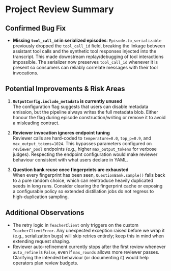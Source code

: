 # Project Review Summary

## Confirmed Bug Fix
- **Missing `tool_call_id` in serialized episodes**: `Episode.to_serializable` previously dropped the `tool_call_id` field, breaking the linkage between assistant tool calls and the synthetic tool responses injected into the transcript. This made downstream replay/debugging of tool interactions impossible. The serializer now preserves `tool_call_id` whenever it is present so consumers can reliably correlate messages with their tool invocations.

## Potential Improvements & Risk Areas
1. **`OutputConfig.include_metadata` is currently unused**  
   The configuration flag suggests that users can disable metadata emission, but the pipeline always writes the full metadata blob. Either honour the flag during episode construction/writing or remove it to avoid a misleading contract.

2. **Reviewer invocation ignores endpoint tuning**  
   Reviewer calls are hard-coded to `temperature=0.0`, `top_p=0.9`, and `max_output_tokens=1024`. This bypasses parameters configured on `reviewer_pool` endpoints (e.g., higher `max_output_tokens` for verbose judges). Respecting the endpoint configuration would make reviewer behaviour consistent with what users declare in YAML.

3. **Question bank reuse once fingerprints are exhausted**  
   When every fingerprint has been seen, `QuestionBank.sample()` falls back to a pure random choice, which can reintroduce heavily duplicated seeds in long runs. Consider clearing the fingerprint cache or exposing a configurable policy so extended distillation jobs do not regress to high-duplication sampling.

## Additional Observations
- The retry logic in `TeacherClient` only triggers on the custom `TeacherClientError`. Any unexpected exception raised before we wrap it (e.g., serialization bugs) will skip retries entirely; keep this in mind when extending request shaping.
- Reviewer auto-refinement currently stops after the first review whenever `auto_refine` is `False`, even if `max_rounds` allows more reviewer passes. Clarifying the intended behaviour (or documenting it) would help operators plan review budgets.
